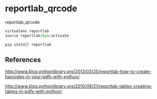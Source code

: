 # reportlab_qrcode
reportlab_qrcode

```py
virtualenv reportlab
source reportlab/bin/activate

pip install reportlab
```

## References

http://www.blog.pythonlibrary.org/2013/03/25/reportlab-how-to-create-barcodes-in-your-pdfs-with-python/

http://www.blog.pythonlibrary.org/2010/09/21/reportlab-tables-creating-tables-in-pdfs-with-python/

